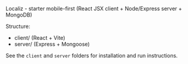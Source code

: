 Localiz - starter mobile-first (React JSX client + Node/Express server + MongoDB)

Structure:
- client/ (React + Vite)
- server/ (Express + Mongoose)

See the `client` and `server` folders for installation and run instructions.
